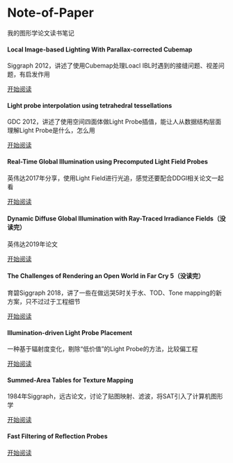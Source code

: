 # Note-of-Paper

我的图形学论文读书笔记

#### Local Image-based Lighting With Parallax-corrected Cubemap

Siggraph 2012，讲述了使用Cubemap处理Loacl IBL时遇到的接缝问题、视差问题，有启发作用

[开始阅读](https://github.com/Reuben-Sun/Note-of-Paper/blob/main/GI/Parallax-corrected%20Cubemap.md)

#### Light probe interpolation using tetrahedral tessellations

GDC 2012，讲述了使用空间四面体做Light Probe插值，能让人从数据结构层面理解Light Probe是什么，怎么用

[开始阅读](https://github.com/Reuben-Sun/Note-of-Paper/blob/main/GI/Light%20probe%20interpolation.md)

#### Real-Time Global Illumination using Precomputed Light Field Probes

英伟达2017年分享，使用Light Field进行光追，感觉还要配合DDGI相关论文一起看

[开始阅读](https://github.com/Reuben-Sun/Note-of-Paper/blob/main/GI/Light%20Field%20Probes.md)

#### Dynamic Diffuse Global Illumination with Ray-Traced Irradiance Fields（没读完）

英伟达2019年论文

[开始阅读](https://github.com/Reuben-Sun/Note-of-Paper/blob/main/GI/DDGI.md)

#### The Challenges of Rendering an Open World in Far Cry 5（没读完）

育碧Siggraph 2018，讲了一些在做远哭5时关于水、TOD、Tone mapping的新方案，只不过过于工程细节

[开始阅读](https://github.com/Reuben-Sun/Note-of-Paper/blob/main/Material/FarCry5.md)

#### Illumination-driven Light Probe Placement

一种基于辐射度变化，剔除“低价值”的Light Probe的方法，比较偏工程

[开始阅读](https://github.com/Reuben-Sun/Note-of-Paper/blob/main/GI/Light%20Probe%20Placement.md)

#### Summed-Area Tables for Texture Mapping

1984年Siggraph，远古论文，讨论了贴图映射、滤波，将SAT引入了计算机图形学

[开始阅读](https://github.com/Reuben-Sun/Note-of-Paper/blob/main/Math/Summed-area%20tables.md)

#### Fast Filtering of Reflection Probes

[开始阅读](https://github.com/Reuben-Sun/Note-of-Paper/blob/main/GI/Fast%20Filtering%20of%20Reflection%20Probes.md)
